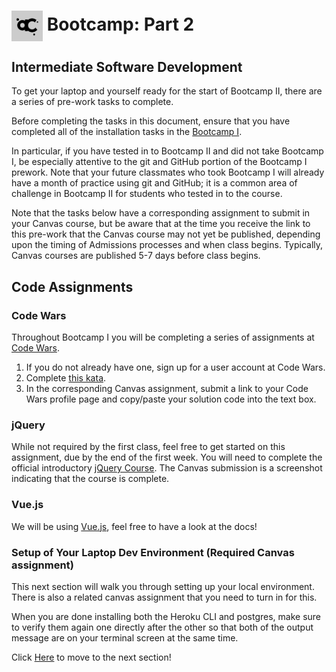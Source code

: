 # <img src="acl-logo.PNG" style="vertical-align:middle" width="50"> Bootcamp: Part 2
## Intermediate Software Development

To get your laptop and yourself ready for the start of Bootcamp II, there are a series of pre-work tasks to complete.

Before completing the tasks in this document, ensure that you have completed all of the installation tasks in the [Bootcamp I](https://github.com/alchemycodelab/bootcamp-one-prework).

In particular, if you have tested in to Bootcamp II and did not take Bootcamp I, be especially attentive to the git and GitHub portion of the Bootcamp I prework. Note that your future classmates who took Bootcamp I will already have a month of practice using git and GitHub; it is a common area of challenge in Bootcamp II for students who tested in to the course. 

Note that the tasks below have a corresponding assignment to submit in your Canvas course, but be aware that at the time you receive the link to this pre-work that the Canvas course may not yet be published, depending upon the timing of Admissions processes and when class begins. Typically, Canvas courses are published 5-7 days before class begins.

<!--
## Career Coaching Assignments

1. Reflect on how to boost your [Professional Etiquette](https://codefellows.github.io/common_curriculum/career_coaching/Code_301/Professional_Etiquette)
1. Build up your bank of [Behavioral Questions](https://codefellows.github.io/common_curriculum/career_coaching/Code_301/Behavioral_Questions)
1. Practice your [Professional Pitch](https://codefellows.github.io/common_curriculum/career_coaching/Code_301/Professional_Pitch)
-->

## Code Assignments

### Code Wars

Throughout Bootcamp I you will be completing a series of assignments at [Code Wars](https://www.codewars.com).

1. If you do not already have one, sign up for a user account at Code Wars.
2. Complete [this kata](https://www.codewars.com/kata/check-the-exam).
3. In the corresponding Canvas assignment, submit a link to your Code Wars profile page and copy/paste your solution code into the text box.

### jQuery

While not required by the first class, feel free to get started on this assignment, due by the end of the first week. You will need to complete the official introductory [jQuery Course](http://try.jquery.com). The Canvas submission is a screenshot indicating that the course is complete.

### Vue.js

We will be using [Vue.js](https://vuejs.org/), feel free to have a look at the docs!

### Setup of Your Laptop Dev Environment (Required Canvas assignment)

This next section will walk you through setting up your local environment. There is also a related canvas assignment that you need to turn in for this. 

When you are done installing both the Heroku CLI and postgres, make sure to verify them again one directly after the other so that both of the output message are on your terminal screen at the same time.

Click [Here](./setup_local_env.md) to move to the next section!
